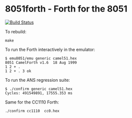# 8051forth - Forth for the 8051

[![Build Status](https://travis-ci.org/jamesbowman/8051forth.svg?branch=master)](https://travis-ci.org/jamesbowman/8051forth)

To rebuild:

    make

To run the Forth interactively in the emulator:

    $ emu8051/emu generic camel51.hex
    8051 CamelForth v1.6  18 Aug 1999
    1 2 + .
    1 2 + . 3 ok

To run the ANS regression suite:

    $ ./confirm generic camel51.hex
    Cycles: 491549891, 17555.353 ms

Same for the CC1110 Forth:

    ./confirm cc1110  cc0.hex
